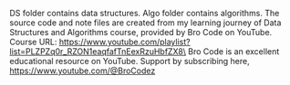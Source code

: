 DS folder contains data structures. Algo folder contains algorithms. 
The source code and note files are created from my learning journey of Data Structures and Algorithms course, provided by Bro Code on YouTube.
Course URL: https://www.youtube.com/playlist?list=PLZPZq0r_RZON1eaqfafTnEexRzuHbfZX8\
Bro Code is an excellent educational resource on YouTube. Support by subscribing here, https://www.youtube.com/@BroCodez
